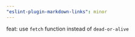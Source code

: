 ```yaml
---
"eslint-plugin-markdown-links": minor
---
```


feat: use `fetch` function instead of `dead-or-alive`
